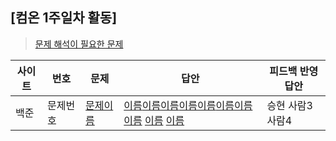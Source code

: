 ## [컴온 1주일차 활동]

> [문제 해석이 필요한 문제](https://www.acmicpc.net/group/workbook/view/9797/29056)

| 사이트 | 번호     | 문제                 | 답안                                                                                                                                                                                                                                           | 피드백 반영 답안 |
| ------ | -------- | -------------------- | ---------------------------------------------------------------------------------------------------------------------------------------------------------------------------------------------------------------------------------------------- | ---------------- |
| 백준   | 문제번호 | [문제이름](문제주소) | [이름](자기가푼문제주소)[이름](자기가푼문제주소)[이름](자기가푼문제주소)[이름](자기가푼문제주소)[이름](자기가푼문제주소)[이름](자기가푼문제주소)[이름](자기가푼문제주소)[이름](자기가푼문제주소) [이름](문제푼자기주소) [이름](문제푼자기주소) | 승현 사람3 사람4 |
